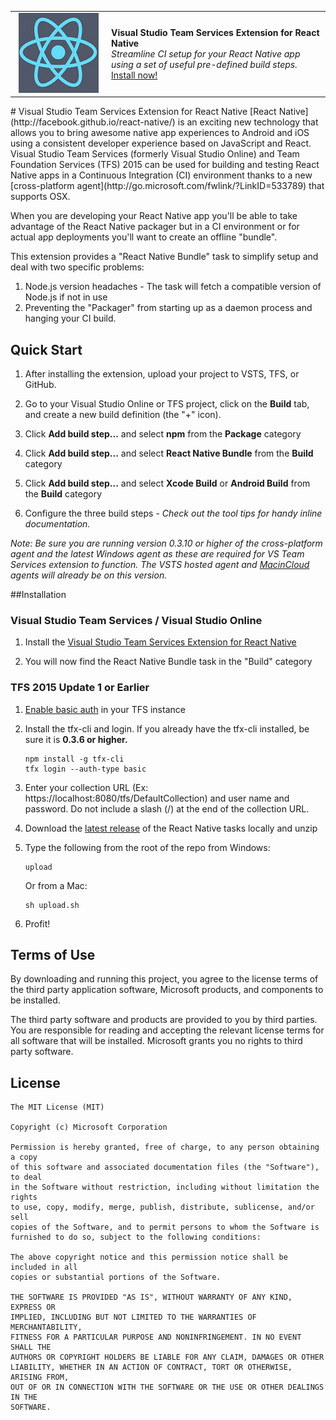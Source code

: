 <table style="width: 100%; border-style: none;"><tr>
<td style="width: 140px; text-align: center;"><img src="docs/media/logo.png" /></td>
<td><strong>Visual Studio Team Services Extension for React Native</strong><br />
<i>Streamline CI setup for your React Native app using a set of useful pre-defined build steps.</i><br />
<a href="http://www.microsoft.com">Install now!</a>
</td>
</tr></table>
# Visual Studio Team Services Extension for React Native
[React Native](http://facebook.github.io/react-native/) is an exciting new technology that allows you to bring awesome native app experiences to Android and iOS using a consistent developer experience based on JavaScript and React. Visual Studio Team Services (formerly Visual Studio Online) and Team Foundation Services (TFS) 2015 can be used for building and testing React Native apps in a Continuous Integration (CI) environment thanks to a new [cross-platform agent](http://go.microsoft.com/fwlink/?LinkID=533789) that supports OSX. 

When you are developing your React Native app you'll be able to take advantage of the React Native packager but in a CI environment or for actual app deployments you'll want to create an offline "bundle".

This extension provides a "React Native Bundle" task to simplify setup and deal with two specific problems: 
1. Node.js version headaches - The task will fetch a compatible version of Node.js if not in use
2. Preventing the "Packager" from starting up as a daemon process and hanging your CI build.

## Quick Start

1. After installing the extension, upload your project to VSTS, TFS, or GitHub.

2. Go to your Visual Studio Online or TFS project, click on the **Build** tab, and create a new build definition (the "+" icon).

3. Click **Add build step...** and select **npm** from the **Package** category

3. Click **Add build step...** and select **React Native Bundle** from the **Build** category

3. Click **Add build step...** and select **Xcode Build** or **Android Build** from the **Build** category

4. Configure the three build steps - *Check out the tool tips for handy inline documentation.*

*Note: Be sure you are running version 0.3.10 or higher of the cross-platform agent and the latest Windows agent as these are required for VS Team Services extension to function. The VSTS hosted agent and [MacinCloud](http://go.microsoft.com/fwlink/?LinkID=691834) agents will already be on this version.*

##Installation

### Visual Studio Team Services / Visual Studio Online
1. Install the [Visual Studio Team Services Extension for React Native](http://www.microsoft.com)

2. You will now find the React Native Bundle task in the "Build" category 

### TFS 2015 Update 1 or Earlier

1. [Enable basic auth](http://go.microsoft.com/fwlink/?LinkID=699518) in your TFS instance

2. Install the tfx-cli and login. If you already have the tfx-cli installed, be sure it is **0.3.6 or higher.**

	~~~~~~~~~~~~~~~~~~~~~~~~~~~~~~~~~~
	npm install -g tfx-cli
	tfx login --auth-type basic 
	~~~~~~~~~~~~~~~~~~~~~~~~~~~~~~~~~~

3. Enter your collection URL (Ex: https://localhost:8080/tfs/DefaultCollection) and user name and password. Do not include a slash (/) at the end of the collection URL.

4. Download the [latest release](https://github.com/Microsoft/vsts-react-native-tasks/releases) of the React Native tasks locally and unzip

5. Type the following from the root of the repo from Windows:

	~~~~~~~~~~~~~~~~~~~~~~~~~~~~~~~~~~
	upload
	~~~~~~~~~~~~~~~~~~~~~~~~~~~~~~~~~~

	Or from a Mac:

	~~~~~~~~~~~~~~~~~~~~~~~~~~~~~~~~~~
	sh upload.sh
	~~~~~~~~~~~~~~~~~~~~~~~~~~~~~~~~~~

5. Profit!

## Terms of Use
By downloading and running this project, you agree to the license terms of the third party application software, Microsoft products, and components to be installed. 

The third party software and products are provided to you by third parties. You are responsible for reading and accepting the relevant license terms for all software that will be installed. Microsoft grants you no rights to third party software.

## License

```
The MIT License (MIT)

Copyright (c) Microsoft Corporation

Permission is hereby granted, free of charge, to any person obtaining a copy
of this software and associated documentation files (the "Software"), to deal
in the Software without restriction, including without limitation the rights
to use, copy, modify, merge, publish, distribute, sublicense, and/or sell
copies of the Software, and to permit persons to whom the Software is
furnished to do so, subject to the following conditions:

The above copyright notice and this permission notice shall be included in all
copies or substantial portions of the Software.

THE SOFTWARE IS PROVIDED "AS IS", WITHOUT WARRANTY OF ANY KIND, EXPRESS OR
IMPLIED, INCLUDING BUT NOT LIMITED TO THE WARRANTIES OF MERCHANTABILITY,
FITNESS FOR A PARTICULAR PURPOSE AND NONINFRINGEMENT. IN NO EVENT SHALL THE
AUTHORS OR COPYRIGHT HOLDERS BE LIABLE FOR ANY CLAIM, DAMAGES OR OTHER
LIABILITY, WHETHER IN AN ACTION OF CONTRACT, TORT OR OTHERWISE, ARISING FROM,
OUT OF OR IN CONNECTION WITH THE SOFTWARE OR THE USE OR OTHER DEALINGS IN THE
SOFTWARE.
```
